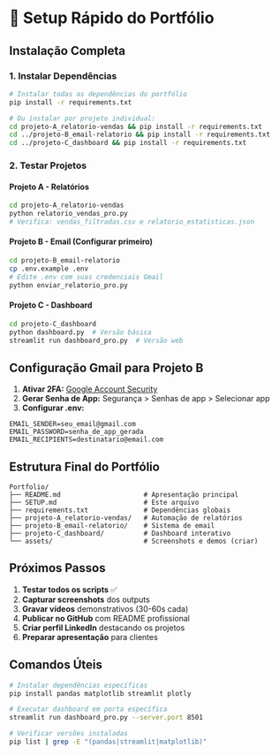 # 🚀 Setup Rápido do Portfólio

## Instalação Completa

### 1. Instalar Dependências
```bash
# Instalar todas as dependências do portfólio
pip install -r requirements.txt

# Ou instalar por projeto individual:
cd projeto-A_relatorio-vendas && pip install -r requirements.txt
cd ../projeto-B_email-relatorio && pip install -r requirements.txt  
cd ../projeto-C_dashboard && pip install -r requirements.txt
```

### 2. Testar Projetos

#### Projeto A - Relatórios
```bash
cd projeto-A_relatorio-vendas
python relatorio_vendas_pro.py
# Verifica: vendas_filtradas.csv e relatorio_estatisticas.json
```

#### Projeto B - Email (Configurar primeiro)
```bash
cd projeto-B_email-relatorio
cp .env.example .env
# Edite .env com suas credenciais Gmail
python enviar_relatorio_pro.py
```

#### Projeto C - Dashboard
```bash
cd projeto-C_dashboard
python dashboard.py  # Versão básica
streamlit run dashboard_pro.py  # Versão web
```

## Configuração Gmail para Projeto B

1. **Ativar 2FA:** [Google Account Security](https://myaccount.google.com/security)
2. **Gerar Senha de App:** Segurança > Senhas de app > Selecionar app
3. **Configurar .env:**
```
EMAIL_SENDER=seu_email@gmail.com
EMAIL_PASSWORD=senha_de_app_gerada
EMAIL_RECIPIENTS=destinatario@email.com
```

## Estrutura Final do Portfólio

```
Portfolio/
├── README.md                     # Apresentação principal
├── SETUP.md                      # Este arquivo
├── requirements.txt              # Dependências globais
├── projeto-A_relatorio-vendas/   # Automação de relatórios
├── projeto-B_email-relatorio/    # Sistema de email
├── projeto-C_dashboard/          # Dashboard interativo
└── assets/                       # Screenshots e demos (criar)
```

## Próximos Passos

1. **Testar todos os scripts** ✅
2. **Capturar screenshots** dos outputs
3. **Gravar vídeos** demonstrativos (30-60s cada)
4. **Publicar no GitHub** com README profissional
5. **Criar perfil LinkedIn** destacando os projetos
6. **Preparar apresentação** para clientes

## Comandos Úteis

```bash
# Instalar dependências específicas
pip install pandas matplotlib streamlit plotly

# Executar dashboard em porta específica
streamlit run dashboard_pro.py --server.port 8501

# Verificar versões instaladas
pip list | grep -E "(pandas|streamlit|matplotlib)"
```
